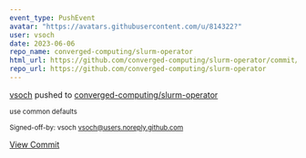 ```yaml
---
event_type: PushEvent
avatar: "https://avatars.githubusercontent.com/u/814322?"
user: vsoch
date: 2023-06-06
repo_name: converged-computing/slurm-operator
html_url: https://github.com/converged-computing/slurm-operator/commit/34f5c92de9ea57498ee061ace981aedbbf36b8f5
repo_url: https://github.com/converged-computing/slurm-operator
---
```


<a href='https://github.com/vsoch' target='_blank'>vsoch</a> pushed to <a href='https://github.com/converged-computing/slurm-operator' target='_blank'>converged-computing/slurm-operator</a>

<small>use common defaults

Signed-off-by: vsoch <vsoch@users.noreply.github.com></small>

<a href='https://github.com/converged-computing/slurm-operator/commit/34f5c92de9ea57498ee061ace981aedbbf36b8f5' target='_blank'>View Commit</a>